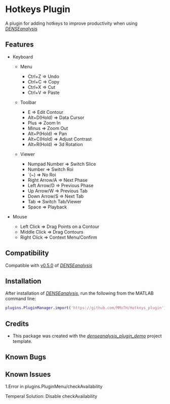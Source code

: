 # Hotkeys Plugin

A plugin for adding hotkeys to improve productivity when using [*DENSEanalysis*](https://github.com/denseanalysis/denseanalysis)

## Features
- Keyboard
	- Menu
		- Ctrl+Z => Undo
		- Ctrl+C => Copy
		- Ctrl+X => Cut
		- Ctrl+V => Paste

	- Toolbar
		- E => Edit Contour
		- Alt+D(Hold) => Data Cursor
		- Plus => Zoom In
		- Minus => Zoom Out
		- Alt+P(Hold) => Pan
		- Alt+C(Hold) => Adjust Contrast
		- Alt+R(Hold) => 3d Rotation

	- Viewer
		- Numpad Number => Switch Slice
		- Number => Switch Roi
		- `(~) => No Roi
		- Right Arrow/A => Next Phase
		- Left Arrow/D => Previous Phase
		- Up Arrow/W => Previous Tab
		- Down Arrow/S => Next Tab
		- Tab => Switch Tab/Viewer
		- Space => Playback

- Mouse
	- Left Click => Drag Points on a Contour
	- Middle Click => Drag Contours
	- Right Click => Context Menu/Confirm
			
## Compatibility
Compatible with [v0.5.0](https://github.com/denseanalysis/denseanalysis/blob/master/CHANGELOG) of [*DENSEanalysis*](https://github.com/denseanalysis/denseanalysis)

## Installation
After installation of [*DENSEanalysis*](https://github.com/denseanalysis/denseanalysis), run the following from the MATLAB command line:

```matlab
plugins.PluginManager.import('https://github.com/MMoTH/Hotkeys_plugin')
```

## Credits
* This package was created with the [*denseanalysis_plugin_demo*](https://github.com/denseanalysis/denseanalysis_plugin_demo) project template.

## Known Bugs

## Known Issues
1.Error in plugins.PluginMenu/checkAvailability

Temperal Solution: Disable checkAvailability
